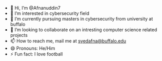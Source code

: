 - 👋 Hi, I’m @Afnanuddin7
- 👀 I’m interested in cybersecurity field
- 🌱 I’m currently pursuing masters in cybersecurity from university at buffalo
- 💞️ I’m looking to collaborate on an intresting computer science related projects
- 📫 How to reach me, mail me at syedafna@buffalo.edu
- 😄 Pronouns: He/Him
- ⚡ Fun fact: I love football

